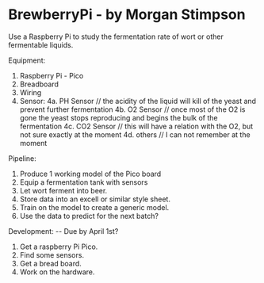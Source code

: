 # BrewberryPi - by Morgan Stimpson
Use a Raspberry Pi to study the fermentation rate of wort or other fermentable liquids.

Equipment:
1. Raspberry Pi - Pico
2. Breadboard
3. Wiring
4. Sensor:
4a. PH Sensor // the acidity of the liquid will kill of the yeast and prevent further fermentation
4b. O2 Sensor // once most of the O2 is gone the yeast stops reproducing and begins the bulk of the fermentation
4c. CO2 Sensor // this will have a relation with the O2, but not sure exactly at the moment
4d. others // I can not remember at the moment

Pipeline:
1. Produce 1 working model of the Pico board
2. Equip a fermentation tank with sensors
3. Let wort ferment into beer.
4. Store data into an excell or similar style sheet.
5. Train on the model to create a generic model.
6. Use the data to predict for the next batch?

Development: -- Due by April 1st?
1. Get a raspberry Pi Pico.
2. Find some sensors.
3. Get a bread board.
4. Work on the hardware.
